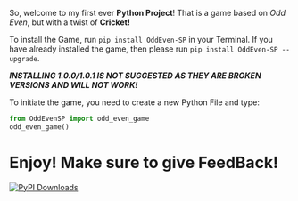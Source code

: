 So, welcome to my first ever **Python Project**! That is a game based on *Odd Even*, but with a twist of **Cricket!**

To install the Game, run `pip install OddEven-SP` in your Terminal. If you have already installed the game, then please run `pip install OddEven-SP --upgrade`. 

***INSTALLING 1.0.0/1.0.1 IS NOT SUGGESTED AS THEY ARE BROKEN VERSIONS AND WILL NOT WORK!***

To initiate the game, you need to create a new Python File and type:
```py
from OddEvenSP import odd_even_game
odd_even_game()
```
# Enjoy! Make sure to give FeedBack!

[![PyPI Downloads](https://static.pepy.tech/badge/oddeven-sp)](https://pepy.tech/projects/oddeven-sp)
